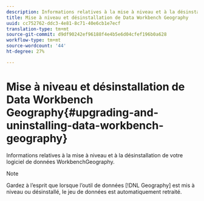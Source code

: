 ```yaml
---
description: Informations relatives à la mise à niveau et à la désinstallation de votre logiciel de données WorkbenchGeography.
title: Mise à niveau et désinstallation de Data Workbench Geography
uuid: cc752762-ddc3-4e81-8c71-40e6cb1e7ecf
translation-type: tm+mt
source-git-commit: d9df90242ef96188f4e4b5e6d04cfef196b0a628
workflow-type: tm+mt
source-wordcount: '44'
ht-degree: 27%

---
```



# Mise à niveau et désinstallation de Data Workbench Geography{#upgrading-and-uninstalling-data-workbench-geography}

Informations relatives à la mise à niveau et à la désinstallation de votre logiciel de données WorkbenchGeography.

>[!NOTE]
>
>Gardez à l’esprit que lorsque l’outil de données [!DNL Geography] est mis à niveau ou désinstallé, le jeu de données est automatiquement retraité.

